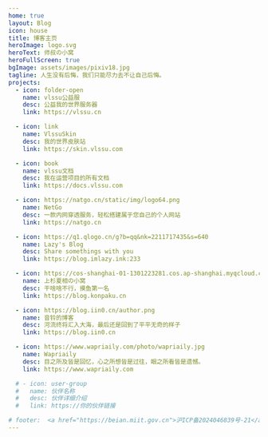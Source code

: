 ```yaml
---
home: true
layout: Blog
icon: house
title: 博客主页
heroImage: logo.svg
heroText: 师叔の小窝
heroFullScreen: true
bgImage: assets/images/pixiv18.jpg
tagline: 人生没有后悔，我们只能尽力去不让自己后悔。
projects:
  - icon: folder-open
    name: vlssu公益服
    desc: 公益我的世界服务器
    link: https://vlssu.cn

  - icon: link
    name: VlssuSkin
    desc: 我的世界皮肤站
    link: https://skin.vlssu.com

  - icon: book
    name: vlssu文档
    desc: 我在运营项目的所有文档
    link: https://docs.vlssu.com

  - icon: https://natgo.cn/static/img/logo64.png
    name: NetGo
    desc: 一款内网穿透服务，轻松搭建属于您自己的个人网站
    link: https://natgo.cn

  - icon: https://q1.qlogo.cn/g?b=qq&nk=2211717435&s=640
    name: Lazy's Blog
    desc: Share somethings with you
    link: https://blog.imlazy.ink:233

  - icon: https://cos-shanghai-01-1301223281.cos.ap-shanghai.myqcloud.com/box/imgs/youmu-header.webp
    name: 上杉夏相の小窝
    desc: 干啥啥不行，摸鱼第一名
    link: https://blog.konpaku.cn

  - icon: https://blog.iin0.cn/author.png
    name: 音铃的博客
    desc: 河流终将汇入大海，最后还是回到了平平无奇的样子
    link: https://blog.iin0.cn

  - icon: https://www.wapriaily.com/photo/wapriaily.jpg
    name: Wapriaily
    desc: 目之所及皆是回忆，心之所想皆是过往，眼之所看皆是遗憾。
    link: https://www.wapriaily.com

  # - icon: user-group
  #   name: 伙伴名称
  #   desc: 伙伴详细介绍
  #   link: https://你的伙伴链接

# footer:  <a href="https://beian.miit.gov.cn">沪ICP备2024046839号-21</a>
---
```


<!-- 这是一个博客主页的案例。

要使用此布局，你应该在页面前端设置 `layout: Blog` 和 `home: true`。

相关配置文档请见 [博客主页](https://theme-hope.vuejs.press/zh/guide/blog/home.html)。 -->
